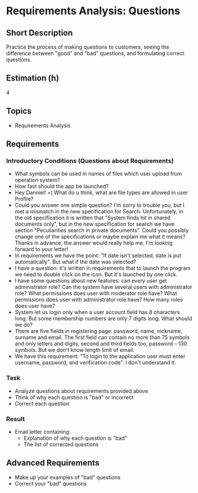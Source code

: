 # Requirements Analysis: Questions

## Short Description

Practice the process of making questions to customers, seeing the difference between "good" and "bad" questions, and
formulating correct questions.

## Estimation (h)

4

## Topics

* Requirements Analysis

## Requirements

### Introductory Conditions (Questions about Requirements)

* What symbols can be used in names of files which user upload from operation system?
* How fast should the app be launched?
* Hey Danniel! =) What do u think, what are file types are allowed in user Profile?
* Could you answer one simple question? I'm sorry to trouble you, but I met a mismatch in the new specification for
  Search. Unfortunately, in the old specification it is written that "System finds hit in shared documents only", but in
  the new specification for search we have section "Peculiarities search in private documents". Could you possibly
  change one of the specifications or maybe explain me what it means? Thanks in advance, the answer would really help
  me. I'm looking forward to your letter!
* In requirements we have the point: "If date isn't selected, date is put automatically". But what if the date was
  selected?
* I have a question: it's written in requirements that to launch the program we need to double click on the icon. But
  it's launched by one click.
* I have some questions about new features: can every user get administrator role? Can the system have several users
  with administrator role? What permissions does user with moderator role have? What permissions does user with
  administrator role have? How many roles does user have?
* System let us login only when a user account field has 8 characters long. But some membership numbers are only 7
  digits long. What should we do?
* There are five fields in registering page: password, name, nickname, surname and email. The first field can contain no
  more than 75 symbols and only letters and digits, second and third fields too, password – 130 symbols. But we don't
  know length limit of email.
* We have this requirement: "To login to the application user must enter username, password, and verification code". I
  don't understand it.

### Task

* Analyze questions about requirements provided above
* Think of why each question is "bad" or incorrect
* Correct each question

### Result

* Email letter containing:
  * Explanation of why each question is "bad"
  * The list of corrected questions

## Advanced Requirements

* Make up your examples of "bad" questions
* Correct your "bad" questions
